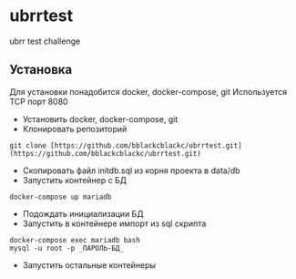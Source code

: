 # ubrrtest
ubrr test challenge

## Установка

Для установки понадобится docker, docker-compose, git
Используется TCP порт 8080

- Установить docker, docker-compose, git
- Клонировать репозиторий
```
git clone [https://github.com/bblackcblackc/ubrrtest.git](https://github.com/bblackcblackc/ubrrtest.git)
``` 
- Скопировать файл initdb.sql из корня проекта в data/db
- Запустить контейнер с БД 
```
docker-compose up mariadb
```
- Подождать инициализации БД
- Запустить в контейнере импорт из sql скрипта 
```
docker-compose exec mariadb bash
mysql -u root -p _ПАРОЛЬ-БД_
```
- Запустить остальные контейнеры
